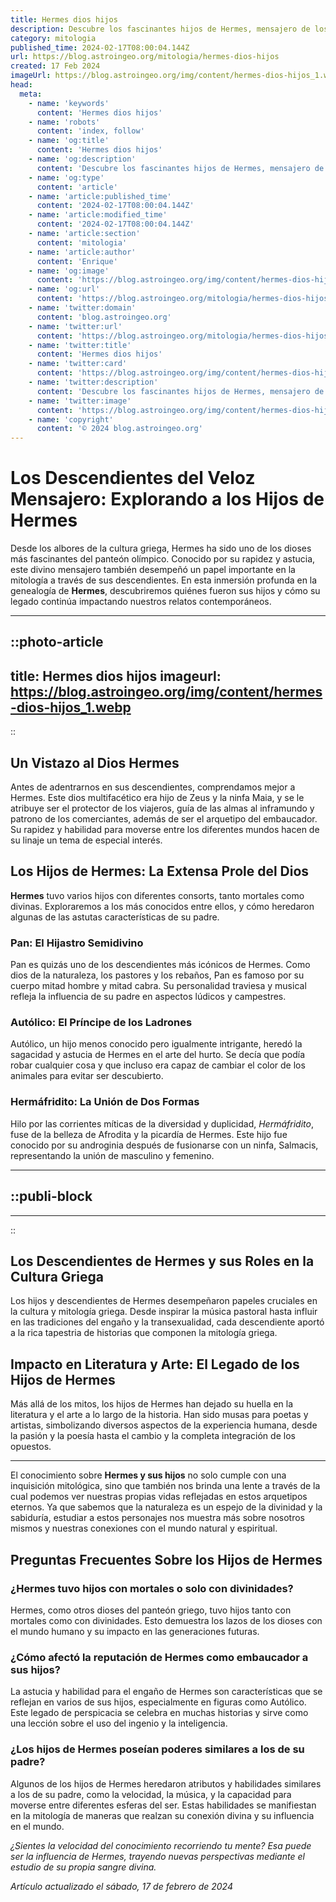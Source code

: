 ```yaml
---
title: Hermes dios hijos
description: Descubre los fascinantes hijos de Hermes, mensajero de los dioses, y su influencia en la mitología griega. Explora su legado divino.
category: mitologia
published_time: 2024-02-17T08:00:04.144Z
url: https://blog.astroingeo.org/mitologia/hermes-dios-hijos
created: 17 Feb 2024
imageUrl: https://blog.astroingeo.org/img/content/hermes-dios-hijos_1.webp
head:
  meta:
    - name: 'keywords'
      content: 'Hermes dios hijos'
    - name: 'robots'
      content: 'index, follow'
    - name: 'og:title'
      content: 'Hermes dios hijos'
    - name: 'og:description'
      content: 'Descubre los fascinantes hijos de Hermes, mensajero de los dioses, y su influencia en la mitología griega. Explora su legado divino.'
    - name: 'og:type'
      content: 'article'
    - name: 'article:published_time'
      content: '2024-02-17T08:00:04.144Z'
    - name: 'article:modified_time'
      content: '2024-02-17T08:00:04.144Z'
    - name: 'article:section'
      content: 'mitologia'
    - name: 'article:author'
      content: 'Enrique'
    - name: 'og:image'
      content: 'https://blog.astroingeo.org/img/content/hermes-dios-hijos_1.webp'
    - name: 'og:url'
      content: 'https://blog.astroingeo.org/mitologia/hermes-dios-hijos'
    - name: 'twitter:domain'
      content: 'blog.astroingeo.org'
    - name: 'twitter:url'
      content: 'https://blog.astroingeo.org/mitologia/hermes-dios-hijos'
    - name: 'twitter:title'
      content: 'Hermes dios hijos'
    - name: 'twitter:card'
      content: 'https://blog.astroingeo.org/img/content/hermes-dios-hijos_1.webp'
    - name: 'twitter:description'
      content: 'Descubre los fascinantes hijos de Hermes, mensajero de los dioses, y su influencia en la mitología griega. Explora su legado divino.'
    - name: 'twitter:image'
      content: 'https://blog.astroingeo.org/img/content/hermes-dios-hijos_1.webp'
    - name: 'copyright'
      content: '© 2024 blog.astroingeo.org'
---
```

# Los Descendientes del Veloz Mensajero: Explorando a los Hijos de Hermes

Desde los albores de la cultura griega, Hermes ha sido uno de los dioses más fascinantes del panteón olímpico. Conocido por su rapidez y astucia, este divino mensajero también desempeñó un papel importante en la mitología a través de sus descendientes. En esta inmersión profunda en la genealogía de **Hermes**, descubriremos quiénes fueron sus hijos y cómo su legado continúa impactando nuestros relatos contemporáneos.

---


::photo-article
---
title: Hermes dios hijos
imageurl: https://blog.astroingeo.org/img/content/hermes-dios-hijos_1.webp
---
::



## Un Vistazo al Dios Hermes

Antes de adentrarnos en sus descendientes, comprendamos mejor a Hermes. Este dios multifacético era hijo de Zeus y la ninfa Maia, y se le atribuye ser el protector de los viajeros, guía de las almas al inframundo y patrono de los comerciantes, además de ser el arquetipo del embaucador. Su rapidez y habilidad para moverse entre los diferentes mundos hacen de su linaje un tema de especial interés.

## Los Hijos de Hermes: La Extensa Prole del Dios

**Hermes** tuvo varios hijos con diferentes consorts, tanto mortales como divinas. Exploraremos a los más conocidos entre ellos, y cómo heredaron algunas de las astutas características de su padre.

### Pan: El Hijastro Semidivino

Pan es quizás uno de los descendientes más icónicos de Hermes. Como dios de la naturaleza, los pastores y los rebaños, Pan es famoso por su cuerpo mitad hombre y mitad cabra. Su personalidad traviesa y musical refleja la influencia de su padre en aspectos lúdicos y campestres.

### Autólico: El Príncipe de los Ladrones

Autólico, un hijo menos conocido pero igualmente intrigante, heredó la sagacidad y astucia de Hermes en el arte del hurto. Se decía que podía robar cualquier cosa y que incluso era capaz de cambiar el color de los animales para evitar ser descubierto.

### Hermáfridito: La Unión de Dos Formas

Hilo por las corrientes míticas de la diversidad y duplicidad, *Hermáfridito*, fuse de la belleza de Afrodita y la picardía de Hermes. Este hijo fue conocido por su androginia después de fusionarse con un ninfa, Salmacis, representando la unión de masculino y femenino.

---


  ::publi-block
  ---
  ---
  ::
  
  

## Los Descendientes de Hermes y sus Roles en la Cultura Griega

Los hijos y descendientes de Hermes desempeñaron papeles cruciales en la cultura y mitología griega. Desde inspirar la música pastoral hasta influir en las tradiciones del engaño y la transexualidad, cada descendiente aportó a la rica tapestria de historias que componen la mitología griega.

## Impacto en Literatura y Arte: El Legado de los Hijos de Hermes

Más allá de los mitos, los hijos de Hermes han dejado su huella en la literatura y el arte a lo largo de la historia. Han sido musas para poetas y artistas, simbolizando diversos aspectos de la experiencia humana, desde la pasión y la poesía hasta el cambio y la completa integración de los opuestos.

---

El conocimiento sobre **Hermes y sus hijos** no solo cumple con una inquisición mitológica, sino que también nos brinda una lente a través de la cual podemos ver nuestras propias vidas reflejadas en estos arquetipos eternos. Ya que sabemos que la naturaleza es un espejo de la divinidad y la sabiduría, estudiar a estos personajes nos muestra más sobre nosotros mismos y nuestras conexiones con el mundo natural y espiritual.

## Preguntas Frecuentes Sobre los Hijos de Hermes

### ¿Hermes tuvo hijos con mortales o solo con divinidades?

Hermes, como otros dioses del panteón griego, tuvo hijos tanto con mortales como con divinidades. Esto demuestra los lazos de los dioses con el mundo humano y su impacto en las generaciones futuras.

### ¿Cómo afectó la reputación de Hermes como embaucador a sus hijos?

La astucia y habilidad para el engaño de Hermes son características que se reflejan en varios de sus hijos, especialmente en figuras como Autólico. Este legado de perspicacia se celebra en muchas historias y sirve como una lección sobre el uso del ingenio y la inteligencia.

### ¿Los hijos de Hermes poseían poderes similares a los de su padre?

Algunos de los hijos de Hermes heredaron atributos y habilidades similares a los de su padre, como la velocidad, la música, y la capacidad para moverse entre diferentes esferas del ser. Estas habilidades se manifiestan en la mitología de maneras que realzan su conexión divina y su influencia en el mundo.

*¿Sientes la velocidad del conocimiento recorriendo tu mente? Esa puede ser la influencia de Hermes, trayendo nuevas perspectivas mediante el estudio de su propia sangre divina.*

_Artículo actualizado el sábado, 17 de febrero de 2024_